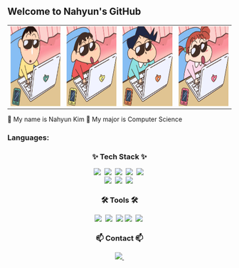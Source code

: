 ## Welcome to Nahyun's GitHub

<table>
  <tr>
    <td><img src="image1.jpg" width="260" height="180"></td>
    <td><img src="image2.jpg" width="260" height="180"></td>
    <td><img src="image3.jpg" width="260" height="180"></td>
    <td><img src="image4.jpg" width="260" height="180"></td>
  </tr>
</table>

🤍 My name is Nahyun Kim
💚 My major is Computer Science

### Languages:

<h3 align="center">✨ Tech Stack ✨</h3>
 <div align="center">
 <img src="https://img.shields.io/badge/C-%23A8B9CC?style=for-the-badge&logo=c&logoColor=white" />&nbsp
  <img src="https://img.shields.io/badge/Java-%23000000?style=for-the-badge&logo=openjdk&logoColor=white" />&nbsp
     <img src="https://img.shields.io/badge/python-3670A0?style=for-the-badge&logo=python&logoColor=ffdd54" />&nbsp
        <img src="https://img.shields.io/badge/typescript-007ACC.svg?style=for-the-badge&logo=typescript&logoColor=white" />&nbsp
  <img src="https://img.shields.io/badge/react-20232a.svg?style=for-the-badge&logo=react&logoColor=61DAFB" />&nbsp
  <br>
   <img src="https://img.shields.io/badge/javascript-F7DF1E.svg?style=for-the-badge&logo=javascript&logoColor=20232a" />&nbsp
   <img src="https://img.shields.io/badge/html5-E34F26.svg?style=for-the-badge&logo=html5&logoColor=white" />&nbsp
   <img src="https://img.shields.io/badge/css3-1572B6.svg?style=for-the-badge&logo=css3&logoColor=white" />&nbsp

 </div>

<h3 align="center">🛠 Tools 🛠</h3>
 <div align="center">
   <img src="https://img.shields.io/badge/github-181717.svg?style=for-the-badge&logo=github&logoColor=white" />&nbsp
   <img src="https://img.shields.io/badge/Notion-F3F3F3.svg?style=for-the-badge&logo=notion&logoColor=black" />&nbsp
   <img src="https://img.shields.io/badge/Docker-20232a.svg?style=for-the-badge&logo=Docker&logoColor=ffdd54" />
   <img src="https://img.shields.io/badge/VSCode-2C2C32.svg?style=for-the-badge&logo=visual-studio-code&logoColor=22ABF3" />&nbsp
    <img src="https://img.shields.io/badge/Unity-2C2C32.svg?style=for-the-badge&logo=Unity&logoColor=white" />&nbsp
 </div>

<h3 align="center">📫 Contact 📫</h3>
 <div align="center">
   <a href="mailto:oka1313@gmail.com">
     <img src="https://img.shields.io/badge/Gmail-D14836?style=for-the-badge&logo=gmail&logoColor=#B4CA65" />&nbsp
   </a>
 </div>

